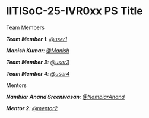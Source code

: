 # IITISoC-25-IVR0xx PS Title

Team Members

_**Team Member 1**:  [@user1](https://github.com/user1)_

_**Manish Kumar**:  [@Manish](https://github.com/Manish-git-tech)_

_**Team Member 3**:  [@user3](https://github.com/user3)_

_**Team Member 4**:  [@user4](https://github.com/user4)_

Mentors

_**Nambiar Anand Sreenivasan**:  [@NambiarAnand](https://github.com/NambiarAnand)_

_**Mentor 2**:  [@mentor2](https://github.com/mentor2)_
